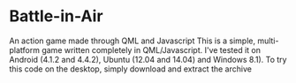 # Battle-in-Air
An action game made through QML and Javascript
This is a simple, multi-platform game written completely in QML/Javascript.
I've tested it on Android (4.1.2 and 4.4.2), Ubuntu (12.04 and 14.04) and Windows 8.1).
To try this code on the desktop, simply download and extract the archive
